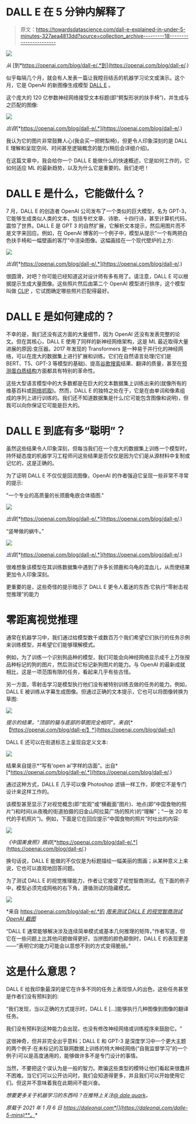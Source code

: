 # DALL E 在 5 分钟内解释了

> 原文：<https://towardsdatascience.com/dall-e-explained-in-under-5-minutes-327aea4813dd?source=collection_archive---------18----------------------->

![](img/07868444d7a9cc7341b18e62f46bb319.png)

*从* [到*https://openai.com/blog/dall-e/.*到](https://openai.com/blog/dall-e/.)

似乎每隔几个月，就会有人发表一篇让我瞠目结舌的机器学习论文或演示。这个月，它是 OpenAI 的新图像生成模型 [DALL E](https://openai.com/blog/dall-e/) 。

这个庞大的 120 亿参数神经网络接受文本标题(即“鳄梨形状的扶手椅”)，并生成与之匹配的图像:

![](img/b2b14129dbae26c1da5567bbd4ef5b45.png)

*出自*[*https://openai.com/blog/dall-e/.*](https://openai.com/blog/dall-e/.)

我认为它的图片非常鼓舞人心(我会买一把鳄梨椅)，但更令人印象深刻的是 DALL E 理解和呈现空间、时间甚至逻辑概念的能力(稍后会详细介绍)。

在这篇文章中，我会给你一个 DALL E 能做什么的快速概述，它是如何工作的，它如何适应 ML 的最新趋势，以及为什么它是重要的。我们走吧！

# DALL E 是什么，它能做什么？

7 月，DALL E 的创造者 OpenAI 公司发布了一个类似的巨大模型，名为 GPT-3，它能够生成类似人类的文本，包括专栏文章、诗歌、十四行诗，甚至计算机代码，震惊了世界。DALL E 是 GPT 3 的自然扩展，它解析文本提示，然后用图片而不是文字来回应。例如，在 OpenAI 博客的一个例子中，模型从提示“一个有两把白色扶手椅和一幅壁画的客厅”中渲染图像。这幅画挂在一个现代壁炉的上方:

![](img/dde8b0220f85b248a738f822d4b9e251.png)

*出自*[*https://openai.com/blog/dall-e/.*](https://openai.com/blog/dall-e/.)

很圆滑，对吧？你可能已经知道这对设计师有多有用了。请注意，DALL E 可以根据提示生成大量图像。这些照片然后由第二个 OpenAI 模型进行排序，这个模型叫做 [CLIP](https://openai.com/blog/clip/) ，它试图确定哪些照片匹配得最好。

# DALL E 是如何建成的？

不幸的是，我们还没有这方面的大量细节，因为 OpenAI 还没有发表完整的论文。但在其核心，DALL E 使用了同样的新神经网络架构，这是 ML 最近取得大量进展的原因:变压器。2017 年发现的 Transformers 是一种易于并行化的神经网络，可以在庞大的数据集上进行扩展和训练。它们在自然语言处理(它们是 BERT、T5、GPT-3 等模型的基础)、提高[谷歌搜索](https://blog.google/products/search/search-language-understanding-bert/)结果、翻译的质量，甚至在[预测蛋白质结构](https://daleonai.com/how-alphafold-works)方面都具有特别的革命性。

这些大型语言模型中的大多数都是在巨大的文本数据集上训练出来的(就像所有的维基百科或[网络抓取](https://commoncrawl.org/))。然而，DALL E 的独特之处在于，它是在由单词和像素组成的序列上进行训练的。我们还不知道数据集是什么(它可能包含图像和说明)，但我可以向你保证它可能是巨大的。

# DALL E 到底有多“聪明”？

虽然这些结果令人印象深刻，但每当我们在一个庞大的数据集上训练一个模型时，持怀疑态度的机器学习工程师问这些结果是否仅仅是因为它们是从源材料中复制或记忆的，这是正确的。

为了证明 DALL E 不仅仅是回流图像，OpenAI 的作者强迫它呈现一些非常不寻常的提示:

"一个专业的高质量的长颈鹿龟嵌合体插图."

![](img/d09ed54cca8af99e12216b830670e269.png)

*出自*[*https://openai.com/blog/dall-e/.*](https://openai.com/blog/dall-e/.)

“竖琴做的蜗牛。”

![](img/095daa40f19bacfdd615327534d116e4.png)

*出自*[*https://openai.com/blog/dall-e/.*](https://openai.com/blog/dall-e/.)

很难想象该模型在其训练数据集中遇到了许多长颈鹿和乌龟的混血儿，从而使结果更加令人印象深刻。

更重要的是，这些奇怪的提示暗示了 DALL E 更令人着迷的东西:它执行“零射击视觉推理”的能力

# 零距离视觉推理

通常在机器学习中，我们通过给模型数千或数百万个我们希望它们执行的任务示例来训练模型，并希望它们能够理解模式。

例如，为了训练一个识别狗品种的模型，我们可能会向神经网络显示成千上万张按品种标记的狗的图片，然后测试它标记新狗图片的能力。与 OpenAI 的最新成就相比，这是一项范围有限的任务，看起来几乎有些古怪。

另一方面，零射击学习是模型执行他们没有被特别训练去做的任务的能力。例如，DALL E 被训练从字幕生成图像。但通过正确的文本提示，它也可以将图像转换为草图:

![](img/581fc90ef57f7b754ee1516a877ee7de.png)

*提示的结果，“顶部的猫与底部的草图完全相同”。来自*[*【https://openai.com/blog/dall-e/】*](https://openai.com/blog/dall-e/)

DALL E 还可以在街道标志上呈现自定义文本:

![](img/4f08dd8846ba52ba72452bcbcbdcde11.png)

结果来自提示*“写有‘open ai’字样的店面”。出自*[*https://openai.com/blog/dall-e/.*](https://openai.com/blog/dall-e/.)

通过这种方式，DALL E 几乎可以像 Photoshop 滤镜一样工作，即使它不是专门设计来这样工作的。

该模型甚至显示了对视觉概念(即“宏观”或“横截面”图片)、地点(即“中国食物的照片”)和时间(从夜晚的街道拍摄的旧金山阿拉莫广场的照片)的“理解”；“一张 20 年代的手机照片”)。例如，下面是它在回应提示“中国食物的照片”时吐出的内容:

![](img/3055525f56b6dce3ee105c6a653e6e31.png)

*《中国美食照》摘自*[*https://openai.com/blog/dall-e/.*](https://openai.com/blog/dall-e/.)

换句话说，DALL E 能做的不仅仅是为标题描绘一幅美丽的图画；从某种意义上来说，它也可以直观地回答问题。

为了测试 DALL E 的视觉推理能力，作者让它接受了视觉智商测试。在下面的例子中，模型必须完成网格的右下角，遵循测试的隐藏模式。

![](img/5d5f94bbd2194f961982cc0cf4774672.png)

*来自 https://openai.com/blog/dall-e/.*的 [*用来测试 DALL E* *的视觉智商测试 OpenAI 截图*](https://openai.com/blog/dall-e/.)

“DALL E 通常能够解决涉及连续简单模式或基本几何推理的矩阵，”作者写道，但它在一些问题上比其他问题做得更好。当拼图的颜色颠倒时，DALL E 的表现更差——“表明它的能力可能会以意想不到的方式变得脆弱。”

# 这是什么意思？

DALL E 给我印象最深的是它在许多不同的任务上表现惊人的出色，这些任务甚至是作者们没有预料到的:

“我们发现，当以正确的方式提示时，DALL E […]能够执行几种图像到图像的翻译任务。

我们没有预料到这种能力会出现，也没有修改神经网络或训练程序来鼓励它。"

这很神奇，但并非完全出乎意料；DALL E 和 GPT-3 是深度学习中一个更大主题的两个例子:在未标记的互联网数据上训练的特大神经网络(“自我监督学习”的一个例子)可以是高度通用的，能够做许多不是专门设计的事情。

当然，不要把这个误认为是一般的智力。欺骗这些类型的模特让他们看起来很蠢并不困难。当它们可以公开访问时，我们会知道得更多，并且我们可以开始使用它们。但这并不意味着我在此期间不能兴奋。

*想要更多关于机器学习的东西吗？在推特上关注*[*@ dale quark*](https://twitter.com/dalequark)*。*

*原载于 2021 年 1 月 6 日 https://daleonai.com*[](https://daleonai.com/dalle-5-mins)**。**